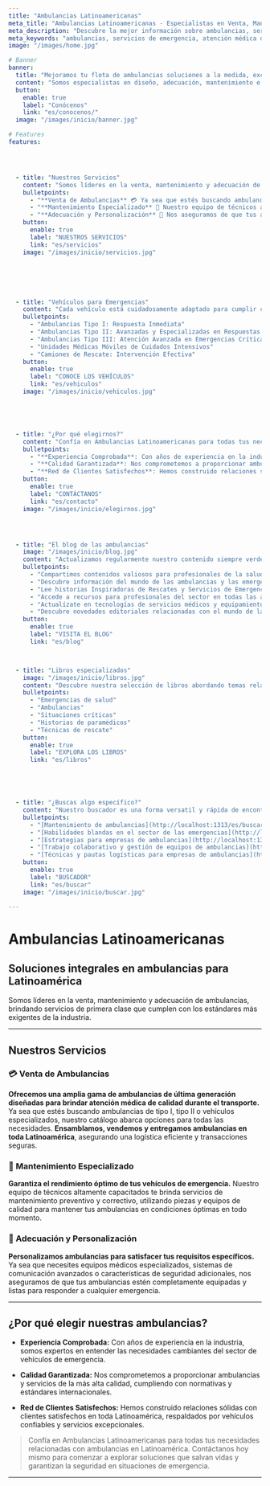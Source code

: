 ```yaml
---
title: "Ambulancias Latinoamericanas"
meta_title: "Ambulancias Latinoamericanas - Especialistas en Venta, Mantenimiento y Adecuación de Ambulancias en Latinoamérica"
meta_description: "Descubre la mejor información sobre ambulancias, servicios de emergencia, tecnología médica y más en Ambulancias Latinoamericanas. Estamos comprometidos con brindar contenido relevante y actualizado para profesionales y entusiastas de la salud de emergencia en América Latina."
meta_keywords: "ambulancias, servicios de emergencia, atención médica de urgencia, tecnología médica, profesionales de la salud, América Latina"
image: "/images/home.jpg"

# Banner
banner:
  title: "Mejoramos tu flota de ambulancias soluciones a la medida, excelente servicio y altos estándares de calidad."
  content: "Somos especialistas en diseño, adecuación, mantenimiento e importación de Ambulancias para Latinoamérica, con presencia en Estados Unidos."
  button:
    enable: true
    label: "Conócenos"
    link: "es/conocenos/"
  image: "/images/inicio/banner.jpg"

# Features
features:




  - title: "Nuestros Servicios"
    content: "Somos líderes en la venta, mantenimiento y adecuación de ambulancias, brindando servicios de primera clase que cumplen con los estándares más exigentes de la industria."
    bulletpoints:
      - "**Venta de Ambulancias** 💳️ Ya sea que estés buscando ambulancias de tipo I, tipo II o vehículos especializados, nuestro catálogo abarca opciones para todas las necesidades."
      - "**Mantenimiento Especializado** 🧰 Nuestro equipo de técnicos altamente capacitados te brinda servicios de mantenimiento preventivo y correctivo, utilizando piezas y equipos de vanguardia."
      - "**Adecuación y Personalización** 💎 Nos aseguramos de que tus ambulancias estén completamente equipadas y listas para responder a cualquier emergencia."
    button:
      enable: true
      label: "NUESTROS SERVICIOS"
      link: "es/servicios"
    image: "/images/inicio/servicios.jpg"






  - title: "Vehículos para Emergencias"
    content: "Cada vehículo está cuidadosamente adaptado para cumplir con requisitos específicos y garantizar una respuesta rápida y efectiva en casos de emergencia."
    bulletpoints:
      - "Ambulancias Tipo I: Respuesta Inmediata"
      - "Ambulancias Tipo II: Avanzadas y Especializadas en Respuestas a Emergencias Complejas"
      - "Ambulancias Tipo III: Atención Avanzada en Emergencias Críticas"
      - "Unidades Médicas Móviles de Cuidados Intensivos"
      - "Camiones de Rescate: Intervención Efectiva"
    button:
      enable: true
      label: "CONOCE LOS VEHÍCULOS"
      link: "es/vehiculos"
    image: "/images/inicio/vehiculos.jpg"





  - title: "¿Por qué elegirnos?"
    content: "Confía en Ambulancias Latinoamericanas para todas tus necesidades relacionadas con ambulancias en Latinoamérica. Contáctanos hoy mismo para comenzar a explorar soluciones que salvan vidas y garantizan la seguridad en situaciones de emergencia."
    bulletpoints:
      - "**Experiencia Comprobada**: Con años de experiencia en la industria, somos expertos en entender las necesidades cambiantes del sector de vehículos de emergencia."
      - "**Calidad Garantizada**: Nos comprometemos a proporcionar ambulancias y servicios de la más alta calidad, cumpliendo con normativas y estándares internacionales."
      - "**Red de Clientes Satisfechos**: Hemos construido relaciones sólidas con clientes satisfechos en toda Latinoamérica, respaldados por vehículos confiables y servicios excepcionales."
    button:
      enable: true
      label: "CONTÁCTANOS"
      link: "es/contacto"
    image: "/images/inicio/elegirnos.jpg"




  - title: "El blog de las ambulancias"
    image: "/images/inicio/blog.jpg"
    content: "Actualizamos regularmente nuestro contenido siempre verde para que encuentres información valiosa y relevante."
    bulletpoints:
      - "Compartimos contenidos valiosos para profesionales de la salud, equipos operativos de emergencia y personas entusiastas que desean conocer el mundo de las ambulancias"
      - "Descubre información del mundo de las ambulancias y las emergencias: Obtén consejos útiles sobre cuidado de pacientes."
      - "Lee historias Inspiradoras de Rescates y Servicios de Emergencia."
      - "Accede a recursos para profesionales del sector en todas las áreas laborales."
      - "Actualízate en tecnologías de servicios médicos y equipamientos para el cuidado de la salud."
      - "Descubre novedades editoriales relacionadas con el mundo de las ambulancias y las emergencias."
    button:
      enable: true
      label: "VISITA EL BLOG"
      link: "es/blog"



  - title: "Libros especializados"
    image: "/images/inicio/libros.jpg"
    content: "Descubre nuestra selección de libros abordando temas relacionados con:"
    bulletpoints:
      - "Emergencias de salud"
      - "Ambulancias"
      - "Situaciones críticas"
      - "Historias de paramédicos"
      - "Técnicas de rescate"
    button:
      enable: true
      label: "EXPLORA LOS LIBROS"
      link: "es/libros"





  - title: "¿Buscas algo específico?"
    content: "Nuestro buscador es una forma versatil y rápida de encontrar páginas dentro del sitio. Aquí te dejamos algunas de las búsquedas habituales de nuestros usuarios. <br><br> **Toca sobre el término de tu interés:**"
    bulletpoints:
      - "[Mantenimiento de ambulancias](http://localhost:1313/es/buscar/?s=mantenimiento)"
      - "[Habilidades blandas en el sector de las emergencias](http://localhost:1313/es/buscar/?s=habilidades)"
      - "[Estrategias para empresas de ambulancias](http://localhost:1313/es/buscar/?s=estrategias)"
      - "[Trabajo colaborativo y gestión de equipos de ambulancias](http://localhost:1313/es/buscar/?s=equipos)"
      - "[Técnicas y pautas logísticas para empresas de ambulancias](http://localhost:1313/es/buscar/?s=logística)"
    button:
      enable: true
      label: "BUSCADOR"
      link: "es/buscar"
    image: "/images/inicio/buscar.jpg"

---
```



# Ambulancias Latinoamericanas

## Soluciones integrales en ambulancias para Latinoamérica

Somos líderes en la venta, mantenimiento y adecuación de ambulancias, brindando servicios de primera clase que cumplen con los estándares más exigentes de la industria. 

---

## Nuestros Servicios

### 💳️ Venta de Ambulancias

**Ofrecemos una amplia gama de ambulancias de última generación diseñadas para brindar atención médica de calidad durante el transporte.** Ya sea que estés buscando ambulancias de tipo I, tipo II o vehículos especializados, nuestro catálogo abarca opciones para todas las necesidades. **Ensamblamos, vendemos y entregamos ambulancias en toda Latinoamérica**, asegurando una logística eficiente y transacciones seguras.

### 🧰 Mantenimiento Especializado

**Garantiza el rendimiento óptimo de tus vehículos de emergencia.** Nuestro equipo de técnicos altamente capacitados te brinda servicios de mantenimiento preventivo y correctivo, utilizando piezas y equipos de calidad para mantener tus ambulancias en condiciones óptimas en todo momento.

### 💎 Adecuación y Personalización

**Personalizamos ambulancias para satisfacer tus requisitos específicos.** Ya sea que necesites equipos médicos especializados, sistemas de comunicación avanzados o características de seguridad adicionales, nos aseguramos de que tus ambulancias estén completamente equipadas y listas para responder a cualquier emergencia.

---

## ¿Por qué elegir nuestras ambulancias?

- **Experiencia Comprobada:** Con años de experiencia en la industria, somos expertos en entender las necesidades cambiantes del sector de vehículos de emergencia.
  
- **Calidad Garantizada:** Nos comprometemos a proporcionar ambulancias y servicios de la más alta calidad, cumpliendo con normativas y estándares internacionales.

- **Red de Clientes Satisfechos:** Hemos construido relaciones sólidas con clientes satisfechos en toda Latinoamérica, respaldados por vehículos confiables y servicios excepcionales.

> Confía en Ambulancias Latinoamericanas para todas tus necesidades relacionadas con ambulancias en Latinoamérica. Contáctanos hoy mismo para comenzar a explorar soluciones que salvan vidas y garantizan la seguridad en situaciones de emergencia.

---